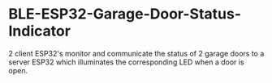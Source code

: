 # BLE-ESP32-Garage-Door-Status-Indicator
2 client ESP32's monitor and communicate the status of 2 garage doors to a server ESP32 which illuminates the corresponding LED when a door is open.
